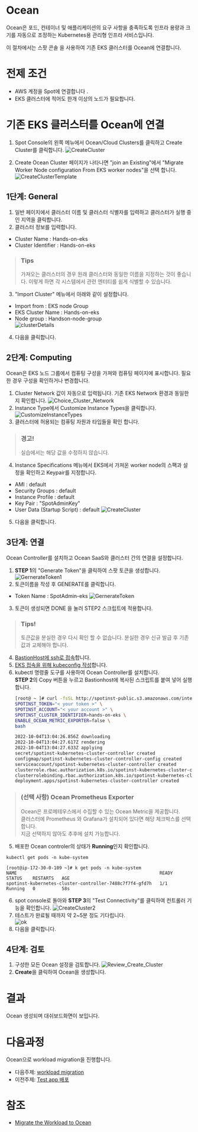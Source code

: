 # Ocean
Ocean은 포드, 컨테이너 및 애플리케이션의 요구 사항을 충족하도록 인프라 용량과 크기를 자동으로 조정하는 Kubernetes용 관리형 인프라 서비스입니다.

이 절차에서는 스팟 콘솔 을 사용하여 기존 EKS 클러스터를 Ocean에 연결합니다.

# 전제 조건
- AWS 계정을 Spot에 연결합니다 .
- EKS 클러스터에 적어도 한개 이상의 노드가 필요합니다.

# 기존 EKS 클러스터를 Ocean에 연결
1. Spot Console의 왼쪽 메뉴에서 Ocean/Cloud Clusters를 클릭하고 Create Cluster를 클릭합니다.
![CreateCluster](https://docs.spot.io/ocean/_media/create-cluster.png)

2. Create Ocean Cluster 페이지가 나타나면 "join an Existing"에서 "Migrate Worker Node configuration From EKS worker nodes"을 선택 합니다.
![CreateClusterTemplate](https://docs.spot.io/ocean/_media/from-eks-worker-nodes1.png) 
<!--![CreateClusterTemplate](./images/CreateOceanClusterTemplate.png)-->


## 1단계: General
1. 일반 페이지에서 클러스터 이름 및 클러스터 식별자를 입력하고 클러스터가 실행 중인 지역을 클릭합니다.
2. 클러스터 정보를 입력합니다. 
- Cluster Name : Hands-on-eks
- Cluster Identifier : Hands-on-eks
> ### Tips
> 가져오는 클러스터의 경우 원래 클러스터와 동일한 이름을 지정하는 것이 좋습니다. 이렇게 하면 각 시스템에서 관련 엔터티를 쉽게 식별할 수 있습니다.

3. "Import Cluster" 메뉴에서 아래와 같이 설정합니다. </br>
- Import from : EKS node Group
- EKS Cluster Name : Hands-on-eks
- Node group : Handson-node-group </br>
![clusterDetails](./images/clusterDetails.png)
4. 다음을 클릭합니다.

## 2단계: Computing
Ocean은 EKS 노드 그룹에서 컴퓨팅 구성을 가져와 컴퓨팅 페이지에 표시합니다. 필요한 경우 구성을 확인하거나 변경합니다.

1. Cluster Network 값이 자동으로 입력됩니다. 기존 EKS Network 환경과 동일한지 확인합니다.
![Choice_Cluster_Network](./Images/Choice_Cluster_Network.png)
2. Instance Type에서 Customize Instance Types을 클릭합니다.
![CustomizeInstanceTypes](./Images/CustomizeInstanceTypes.png)
3. 클러스터에 허용되는 컴퓨팅 자원과 타입들을 확인 합니다.
> ### 경고!
> 실습에서는 해당 값을 수정하지 않습니다.
4. Instance Specifications 메뉴에서 EKS에서 가져온 worker node의 스팩과 설정을 확인하고 Keypair를 지정합니다. 
- AMI : default
- Security Groups : default
- Instance Profile : default
- Key Pair : "SpotAdminKey"
- User Data (Startup Script) : default
  ![CreateCluster](./Images/CreateCluster.png)

5. 다음을 클릭합니다.

## 3단계: 연결
Ocean Controller를 설치하고 Ocean SaaS와 클러스터 간의 연결을 설정합니다.

1. **STEP 1**의 "Generate Token"을 클릭하여 스팟 토큰을 생성합니다.
![GernerateToken1](./Images/GernerateToken1.png)
2. 토큰이름을 작성 후 GENERATE를 클릭합니다.
- Token Name : SpotAdmin-eks
![GernerateToken](./images/GernerateToken.png)
3. 토큰이 생성되면 DONE 을 눌러 STEP2 스크립트에 적용합니다.
> ### Tips!
> 토큰값을 분실한 경우 다시 확인 할 수 없습니다. 분실한 경우 신규 발급 후 기존값과 교체해야 합니다.

4. [BastionHost에 ssh로 접속](../../QuickStart/ConnectToBastion.md)합니다.
5. [EKS 접속을 위해 kubeconfig 작성](../../QuickStart/ConnectedEKSforkubectl.md)합니다.
6. kubectl 명령줄 도구를 사용하여 Ocean Controller를 설치합니다. </br>
**STEP 2**의 Copy 버튼을 누르고 Bastionhost에 복사된 스크립트를 붙여 넣어 실행합니다. </br>
    ```bash
    [root@ ~ ]# curl -fsSL http://spotinst-public.s3.amazonaws.com/integrations/kubernetes/cluster-controller/scripts/init.sh | \
    SPOTINST_TOKEN="< your token >" \
    SPOTINST_ACCOUNT="< your account >" \
    SPOTINST_CLUSTER_IDENTIFIER=hands-on-eks \
    ENABLE_OCEAN_METRIC_EXPORTER=false \
    bash

    2022-10-04T13:04:26.856Z downloading
    2022-10-04T13:04:27.617Z rendering
    2022-10-04T13:04:27.633Z applying
    secret/spotinst-kubernetes-cluster-controller created
    configmap/spotinst-kubernetes-cluster-controller-config created
    serviceaccount/spotinst-kubernetes-cluster-controller created
    clusterrole.rbac.authorization.k8s.io/spotinst-kubernetes-cluster-controller created
    clusterrolebinding.rbac.authorization.k8s.io/spotinst-kubernetes-cluster-controller created
    deployment.apps/spotinst-kubernetes-cluster-controller created
    ```
  > ### (선택 사항) Ocean Prometheus Exporter
  > Ocean은 프로메테우스에서 수집할 수 있는 Ocean Metric을 제공합니다. </br>
  > 클러스터에 Prometheus 와 Grafana가 설치되어 있다면 해당 체크박스를 선택합니다. </br>
  > 지금 선택하지 않아도 추후에 설치 가능합니다.

5. 배포한 Ocean controler의 상태가 **Running**인지 확인합니다.
```
kubectl get pods -n kube-system
```
```
[root@ip-172-30-0-109 ~]# k get pods -n kube-system
NAME                                                      READY   STATUS    RESTARTS   AGE
spotinst-kubernetes-cluster-controller-7488c7f7f4-gfd7h   1/1     Running   0          58s
```
6. spot console로 돌아와 **STEP 3**의 "Test Connectivity"를 클릭하여 컨트롤러 기능을 확인합니다. 
![CreateCluster2](./images/CreateCluster2.png)</br>
7. 테스트가 완료될 때까지 약 2~5분 정도 기다립니다.</br>
![ok](./images/ok.png)
8. 다음을 클릭합니다.

## 4단계: 검토
1. 구성한 모든 Ocean 설정을 검토합니다.
![Review_Create_Cluster](./Images/Review_Create_Cluster.png)
2. **Create**을 클릭하여 Ocean을 생성합니다.

# 결과
Ocean 생성되며 대쉬보드화면이 보입니다.


# 다음과정
Ocean으로 workload migration을 진행합니다.</br>
- 다음주제: [workload migration ](./3-2_WorkloadMigration.md)
- 이전주제: [Test app 배포](../3-0_deploy_testapp.md)

# 참조
- [Migrate the Workload to Ocean](https://docs.spot.io/ocean/getting-started/eks/join-an-existing-cluster)
